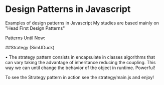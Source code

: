 # Design Patterns in Javascript

Examples of design patterns in Javascript
My studies are based mainly on "Head First Design Patterns"

Patterns Until Now:

##Strategy (SimUDuck)

• The strategy pattern consists in encapsulate in classes algorithms that can vary taking the advantage of inheritance reducing the coupling. This way we can until change the behavior of the object in runtime. Powerful!

To see the Strategy pattern in action see the strategy/main.js and enjoy!
